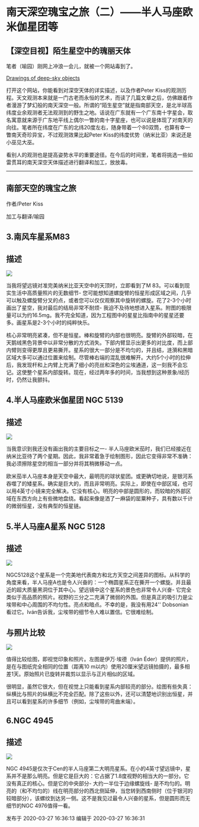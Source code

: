 # 南天深空瑰宝之旅（二）——半人马座欧米伽星团等

## 【深空目视】陌生星空中的瑰丽天体

笔者（喻园）刚网上冲浪一会儿，就被一个网站毒到了。

  

[Drawings of deep-sky objects](http://deepeye.hu/en/drawings/)

  

打开这个网站，你能看到对深空天体的详实描述，以及作者Peter
Kiss的观测历程。天文观测本来就是一门古老而永恒的艺术，而读了几篇文章之后，仿佛跟着作者漫游了梦幻般的南天深空一般。所谓的“陌生星空”就是指南部天空，是北半球高纬度业余观测者无法观测到的野生之地。话说在广东就有一个广东南十字星会，取名寓意就来源于广东地平线上偶尔一瞥的南十字星座，也可以说是体现了对南天的向往。笔者所在纬度在广东的北纬20度左右，随身带着一个80双筒，也算有幸一瞥南天奇珍异宝，不过观测效果比起Peter
Kiss的纬度优势（纳米比亚）来说还是小巫见大巫。

  

看别人的观测也是提高姿势水平的重要途径。在今后的时间里，笔者将挑选一些如雷贯耳的南天深空天体描述进行翻译和加工，放放毒。

* * *

## 南部天空的瑰宝之旅

作者/Peter Kiss

加工与翻译/喻园

  

  

## 3.南风车星系M83

## 描述

  

![](https://pic1.zhimg.com/v2-9ed473195a13375fa28f8947e31bf21c_720w.jpg?source=d16d100b)

  

当我将望远镜对准完美纳米比亚天空中的天顶时，立即看到了M 83。可以看到现实生活中高质量照片的无数细节-
您可能想知道螺旋臂的恒星形成区域之间，几乎可以触及螺旋臂分叉的点，或者您可以仅仅观察其中旋转的螺旋。花了2-3个小时画出了星空，我对最后的结局非常不耐烦-
我迫不及待地想进入星系。附图的极限量可以为约16.5mg。我不完全知道，因为工程图中的星星比指南中的星星还要多。画星系是2-3个小时的纯粹快乐。

核心非常明亮紧凑，但不是恒星。棒和旋臂的内部也很明亮。旋臂的外部较暗，在天鹅绒黑色背景中以非常分散的方式消失。下部内臂显示出更多的对比度，而上部内臂则变得更厚且更易撕开。星系的很大一部分是不均匀的，并且结，涟漪和黑暗区域大多可以通过位置来绘制。尽管棒右端的混乱很难解开。大约5个小时的拉伸后，我发现杆和上内臂上充满了细小的亮丝和深色的尘埃通道，这一刻我不会忘记。这使整个星系内部旋转。现在，经过两年多的时间，当我想到这种景象/经历时，仍然让我颤抖。

  

## 4.半人马座欧米伽星团 NGC 5139

## 描述

  

![](https://pic2.zhimg.com/v2-42b1280751696694255c615fe20a104e_720w.jpg?source=d16d100b)

  

当我意识到我还没有画出我的主要目标之一-
半人马座欧米茄时，我们已经接近在纳米比亚待了两个星期。因此，我非常着急于绘制图形，因此它变得非常不准确：我必须擦除星空的相当一部分并将其稍微移动一点。

欧米茄半人马座本身是天空中最大，最明亮的球状星团。或更确切地说，是银河系吞噬了的矮星系。确实是巨大的，而且非常明亮。实际上，即使在中部区域，也可以用4英寸小镜来完全解决。它没有核心。明亮的中部是圆形的，而较暗的外部区域在东西方向上有些微地盘绕。看起来像是洒了一麻袋的罂粟种子，具有数以千计的微弱恒星，没有典型的恒星链。

## 5.半人马座A星系 NGC 5128

## 描述

  

![](https://pic2.zhimg.com/v2-04908813e52019e5cc4c3823cb433bce_720w.jpg?source=d16d100b)

  

NGC5128这个星系是一个完美地代表南方和北方天空之间差异的图标。从科学的角度来看，半人马座A也是令人兴奋的：一个椭圆星系正在撕开一个螺旋。并且最近的超大质量黑洞位于其中心。望远镜中这个星系的景色也非常令人兴奋-
它完全类似于高品质的照片。视野的三分之二充满了微弱的外围。但是真正的吸引力是尘埃带和中心周围的不均匀性。亮点和暗点。不幸的是，我没有用24''
Dobsonian看过它。Iván告诉我，尘埃带的细节令人难以置信。它很难绘制。

## 与照片比较

  

![](https://pic2.zhimg.com/v2-f1b2cbbaadc695cc734e4d186b237dbf_720w.jpg?source=d16d100b)

  

值得比较绘图，即视觉印象和照片。左图是伊万·埃德（Iván Éder）提供的照片，是在与图纸完全相同的位置（距离10
m以内）使用20厘米望远镜拍摄的，最多相差1天。原始照片已旋转并裁剪以显示与正片相似的区域。

很明显，虽然它很大，但在视觉上只能看到星系内部较亮的部分。绘图有些失真：纵横比与照片的纵横比不完全匹配。除了这些以外，还可以清楚地识别出恒星，并且可以看到星系的许多细节（例如，尘埃带的弯曲末端）。

  

## 6.NGC 4945

## 描述

  

![](https://pic2.zhimg.com/v2-4be7d730e260fa95b829ea6c5f6c56c8_720w.jpg?source=d16d100b)

  

NGC
4945是仅次于Cen的半人马座第二大明亮星系。在小的4英寸望远镜中，星系并不是那么明亮。但是它是巨大的：它占据了1.8度视野的相当大的一部分。它没有真正的核心。但是它的中央部分-
大约一半位于边缘螺旋线-
是不均匀的。明亮的（和不均匀的）线在明亮部分的西北侧延伸，当您转到西南侧时（位于银河的较暗部分），该螺纹到达另一侧。这不是我见过最令人兴奋的星系，但是圆形而无细节的NGC
4976值得一看。

发布于 2020-03-27 16:36:13 编辑于 2020-03-27 16:36:31

